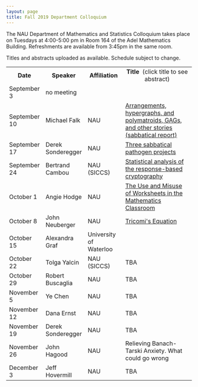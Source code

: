 ```yaml
---
layout: page
title: Fall 2019 Department Colloquium
---
```


The NAU Department of Mathematics and Statistics Colloquium takes place on Tuesdays at 4:00-5:00 pm in Room 164 of the Adel Mathematics Building. Refreshments are available from 3:45pm in the same room.

Titles and abstracts uploaded as available.  Schedule subject to change.

<table width="100%" align="center">
<tbody>
<tr>
<td width="15%">
<center>
  <b>Date</b>
</center></td>

<td width="20%">
<center>
  <b>Speaker</b>
</center></td>

<td>
<center>
  <b>Affiliation</b>
</center></td>

<td>
<center>
  <b>Title&nbsp;</b> (click title to see abstract)
</center></td>
</tr>

<tr>
<td>September 3</td>
<td>no meeting</td>
<td></td>
<td></td>
</tr>

<tr>
<td>September 10</td>
<td>Michael Falk</td>
<td>NAU</td>
<td><a href="{{ site.baseurl }}/colloquium_files/ColloquiumFlyer_190910.pdf">Arrangements, hypergraphs, and polymatroids,  GAGs, and other stories (sabbatical report)</a></td>
</tr>

<tr>
<td>September 17</td>
<td>Derek Sonderegger</td>
<td>NAU</td>
<td><a href="{{ site.baseurl }}/colloquium_files/ColloquiumFlyer_190917.pdf">Three sabbatical pathogen projects</a></td>
</tr>

<tr>
<td>September 24</td>
<td>Bertrand Cambou</td>
<td>NAU (SICCS)</td>
<td><a href="{{ site.baseurl }}/colloquium_files/ColloquiumFlyer_190924.pdf">Statistical analysis of the response-based cryptography</a></td>
</tr>

<tr>
<td>October 1</td>
<td>Angie Hodge</td>
<td>NAU</td>
<td><a href="{{ site.baseurl }}/colloquium_files/ColloquiumFlyer_191001.pdf">The Use and Misuse of Worksheets in the Mathematics Classroom</a>
</td>
</tr>

<tr>
<td>October 8</td>
<td>John Neuberger</td>
<td>NAU</td>
<td><a href="{{ site.baseurl }}/colloquium_files/ColloquiumFlyer_191008.pdf">Tricomi's Equation</a></td>
</tr>

<tr>
<td>October 15</td>
<td>Alexandra Graf</td>
<td>University of Waterloo</td>
<td></td>
</tr>

<tr>
<td>October 22</td>
<td>Tolga Yalcin</td>
<td>NAU (SICCS)</td>
<td>TBA</td>
</tr>

<tr>
<td>October 29</td>
<td>Robert Buscaglia</td>
<td>NAU</td>
<td>TBA</td>
</tr>

<tr>
<td>November 5</td>
<td>Ye Chen</td>
<td>NAU</td>
<td>TBA</td>
</tr>

<tr>
<td>November 12</td>
<td>Dana Ernst</td>
<td>NAU</td>
<td>TBA</td>
</tr>

<tr>
<td>November 19</td>
<td>Derek Sonderegger</td>
<td>NAU</td>
<td>TBA</td>
</tr>

<tr>
<td>November 26</td>
<td>John Hagood</td>
<td>NAU</td>
<td>Relieving Banach-Tarski Anxiety.  What could go wrong</td>
</tr>

<tr>
<td>December 3</td>
<td>Jeff Hovermill</td>
<td>NAU</td>
<td>TBA</td>
</tr>


</tbody>
</table>
